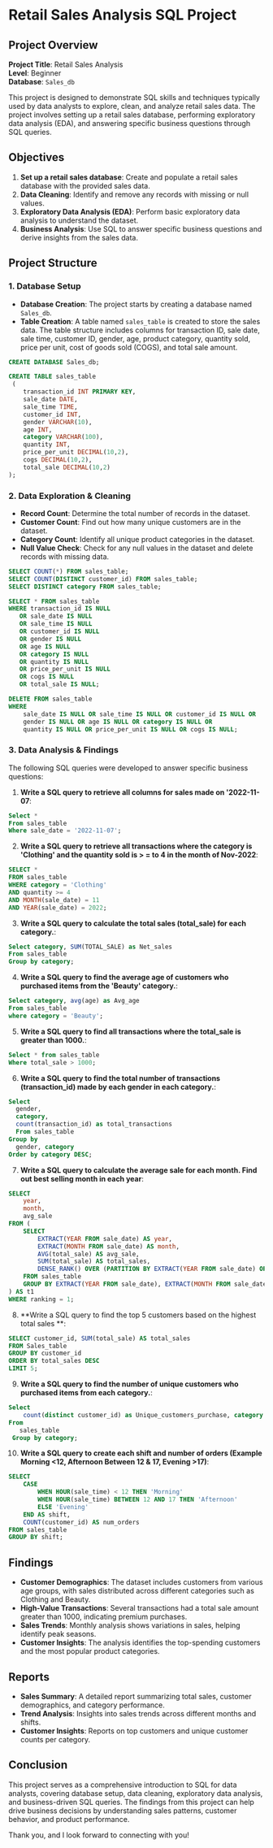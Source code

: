# Retail Sales Analysis SQL Project

## Project Overview

**Project Title**: Retail Sales Analysis  
**Level**: Beginner  
**Database**: `Sales_db`

This project is designed to demonstrate SQL skills and techniques typically used by data analysts to explore, clean, and analyze retail sales data. The project involves setting up a retail sales database, performing exploratory data analysis (EDA), and answering specific business questions through SQL queries. 

## Objectives

1. **Set up a retail sales database**: Create and populate a retail sales database with the provided sales data.
2. **Data Cleaning**: Identify and remove any records with missing or null values.
3. **Exploratory Data Analysis (EDA)**: Perform basic exploratory data analysis to understand the dataset.
4. **Business Analysis**: Use SQL to answer specific business questions and derive insights from the sales data.

## Project Structure

### 1. Database Setup

- **Database Creation**: The project starts by creating a database named `Sales_db`.
- **Table Creation**: A table named `sales_table` is created to store the sales data. The table structure includes columns for transaction ID, sale date, sale time, customer ID, gender, age, product category, quantity sold, price per unit, cost of goods sold (COGS), and total sale amount.

```sql
CREATE DATABASE Sales_db;

CREATE TABLE sales_table
 (
    transaction_id INT PRIMARY KEY,
    sale_date DATE,
    sale_time TIME,
    customer_id INT,
    gender VARCHAR(10),
    age INT,
    category VARCHAR(100),
    quantity INT,
    price_per_unit DECIMAL(10,2),
    cogs DECIMAL(10,2),
    total_sale DECIMAL(10,2)
);
```

### 2. Data Exploration & Cleaning

- **Record Count**: Determine the total number of records in the dataset.
- **Customer Count**: Find out how many unique customers are in the dataset.
- **Category Count**: Identify all unique product categories in the dataset.
- **Null Value Check**: Check for any null values in the dataset and delete records with missing data.

```sql
SELECT COUNT(*) FROM sales_table;
SELECT COUNT(DISTINCT customer_id) FROM sales_table;
SELECT DISTINCT category FROM sales_table;

SELECT * FROM sales_table
WHERE transaction_id IS NULL 
   OR sale_date IS NULL 
   OR sale_time IS NULL 
   OR customer_id IS NULL 
   OR gender IS NULL 
   OR age IS NULL 
   OR category IS NULL 
   OR quantity IS NULL 
   OR price_per_unit IS NULL 
   OR cogs IS NULL 
   OR total_sale IS NULL;

DELETE FROM sales_table
WHERE 
    sale_date IS NULL OR sale_time IS NULL OR customer_id IS NULL OR 
    gender IS NULL OR age IS NULL OR category IS NULL OR 
    quantity IS NULL OR price_per_unit IS NULL OR cogs IS NULL;
```

### 3. Data Analysis & Findings

The following SQL queries were developed to answer specific business questions:

1. **Write a SQL query to retrieve all columns for sales made on '2022-11-07**:
```sql
Select *
From sales_table
Where sale_date = '2022-11-07';

```

2. **Write a SQL query to retrieve all transactions where the category is 'Clothing' and the quantity sold is > = to 4 in the month of Nov-2022**:
```sql
SELECT *  
FROM sales_table  
WHERE category = 'Clothing'  
AND quantity >= 4  
AND MONTH(sale_date) = 11  
AND YEAR(sale_date) = 2022;
```

3. **Write a SQL query to calculate the total sales (total_sale) for each category.**:
```sql
Select category, SUM(TOTAL_SALE) as Net_sales
From sales_table
Group by category;

```

4. **Write a SQL query to find the average age of customers who purchased items from the 'Beauty' category.**:
```sql
Select category, avg(age) as Avg_age
From sales_table
where category = 'Beauty';
```

5. **Write a SQL query to find all transactions where the total_sale is greater than 1000.**:
```sql
Select * from sales_table
Where total_sale > 1000;
```

6. **Write a SQL query to find the total number of transactions (transaction_id) made by each gender in each category.**:
```sql
Select 
  gender, 
  category, 
  count(transaction_id) as total_transactions
  From sales_table
Group by 
  gender, category
Order by category DESC;
```

7. **Write a SQL query to calculate the average sale for each month. Find out best selling month in each year**:
```sql
SELECT 
    year,
    month,
    avg_sale
FROM (    
    SELECT 
        EXTRACT(YEAR FROM sale_date) AS year,
        EXTRACT(MONTH FROM sale_date) AS month,
        AVG(total_sale) AS avg_sale,
        SUM(total_sale) AS total_sales,
        DENSE_RANK() OVER (PARTITION BY EXTRACT(YEAR FROM sale_date) ORDER BY SUM(total_sale) DESC) AS ranking
    FROM sales_table
    GROUP BY EXTRACT(YEAR FROM sale_date), EXTRACT(MONTH FROM sale_date)
) AS t1
WHERE ranking = 1;
```

8. **Write a SQL query to find the top 5 customers based on the highest total sales **:
```sql
SELECT customer_id, SUM(total_sale) AS total_sales  
FROM Sales_table  
GROUP BY customer_id  
ORDER BY total_sales DESC  
LIMIT 5;
```

9. **Write a SQL query to find the number of unique customers who purchased items from each category.**:
```sql
Select 
    count(distinct customer_id) as Unique_customers_purchase, category
From 
   sales_table
 Group by category;
```

10. **Write a SQL query to create each shift and number of orders (Example Morning <12, Afternoon Between 12 & 17, Evening >17)**:
```sql
SELECT 
    CASE 
        WHEN HOUR(sale_time) < 12 THEN 'Morning'
        WHEN HOUR(sale_time) BETWEEN 12 AND 17 THEN 'Afternoon'
        ELSE 'Evening'
    END AS shift, 
    COUNT(customer_id) AS num_orders
FROM sales_table
GROUP BY shift;
```

## Findings

- **Customer Demographics**: The dataset includes customers from various age groups, with sales distributed across different categories such as Clothing and Beauty.
- **High-Value Transactions**: Several transactions had a total sale amount greater than 1000, indicating premium purchases.
- **Sales Trends**: Monthly analysis shows variations in sales, helping identify peak seasons.
- **Customer Insights**: The analysis identifies the top-spending customers and the most popular product categories.

## Reports

- **Sales Summary**: A detailed report summarizing total sales, customer demographics, and category performance.
- **Trend Analysis**: Insights into sales trends across different months and shifts.
- **Customer Insights**: Reports on top customers and unique customer counts per category.

## Conclusion

This project serves as a comprehensive introduction to SQL for data analysts, covering database setup, data cleaning, exploratory data analysis, and business-driven SQL queries. The findings from this project can help drive business decisions by understanding sales patterns, customer behavior, and product performance.


Thank you, and I look forward to connecting with you!
